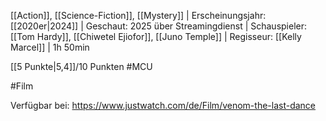 
[[Action]], [[Science-Fiction]], [[Mystery]] | Erscheinungsjahr: [[2020er|2024]] | Geschaut: 2025 über Streamingdienst | Schauspieler: [[Tom Hardy]], [[Chiwetel Ejiofor]], [[Juno Temple]] | Regisseur: [[Kelly Marcel]] | 1h 50min

[[5 Punkte|5,4]]/10 Punkten #MCU


#Film

Verfügbar bei: https://www.justwatch.com/de/Film/venom-the-last-dance